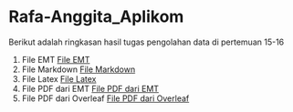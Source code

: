 # Rafa-Anggita_Aplikom
Berikut adalah ringkasan hasil tugas pengolahan data di pertemuan 15-16

1. File EMT
   [File EMT](https://github.com/rafaa327/Rafa-Anggita_Aplikom/blob/c0d91e0ecf10961f59f1d2739c39b5382dc501fa/Rafa%20Anggita%20Raharjo_23030630072_Matematika%20E_Gabungan%20EMT.en)
3. File Markdown
   [File Markdown](https://github.com/rafaa327/Rafa-Anggita_Aplikom/blob/71623f148e900fc421744c693231b9c59b912216/Rafa%20Anggita%20Raharjo_23030630072_Matematika%20E_Gabungan%20EMT.md.txt)
5. File Latex
   [File Latex](https://github.com/rafaa327/Rafa-Anggita_Aplikom/blob/03fd9c553dd4e34444a2ad82d3d2441e025d8813/Rafa%20Anggita%20Raharjo_23030630072_Matematika%20E_Gabungan%20EMT.tex)
7. File PDF dari EMT
   [File PDF dari EMT](https://github.com/rafaa327/Rafa-Anggita_Aplikom/blob/e26820fe0cf48b3548ac52a821adee139f0c9d3a/Rafa%20Anggita%20Raharjo_23030630072_Matematika%20E_Final%20Gabungan%20EMT.pdf)
9. File PDF dari Overleaf
   [File PDF dari Overleaf](https://github.com/rafaa327/Rafa-Anggita_Aplikom/blob/3426d71205c8e1a90606a6b3c1b4742a8b2e2253/Rafa%20Anggita%20Raharjo_23030630072_Matematika%20E_Gabungan%20EMT.pdf)
